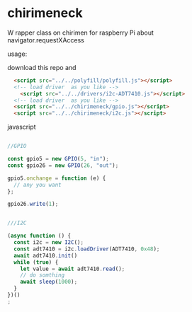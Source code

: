 # chirimeneck
W rapper class on chirimen for raspberry Pi about navigator.requestXAccess
 
usage:

download this repo and 

~~~html
  <script src="../../polyfill/polyfill.js"></script>
  <!-- load driver  as you like -->
    <script src="../../drivers/i2c-ADT7410.js"></script>
  <!-- load driver  as you like -->
  <script src="../../chirimeneck/gpio.js"></script>
  <script src="../../chirimeneck/i2c.js"></script>
~~~

javascript
~~~javascript

//GPIO

const gpio5 = new GPIO(5, "in");
const gpio26 = new GPIO(26, "out");

gpio5.onchange = function (e) {
  // any you want
};

gpio26.write(1);


///I2C

(async function () {
  const i2c = new I2C();
  const adt7410 = i2c.loadDriver(ADT7410, 0x48);
  await adt7410.init()
  while (true) {
    let value = await adt7410.read();
    // do somthing
    await sleep(1000);
  }
})()
;
~~~
